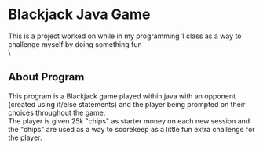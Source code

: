 # Blackjack Java Game
  This is a project worked on while in my programming 1 class as a way to challenge myself by doing something fun
\
\
## About Program	
This program is a Blackjack game played within java with an opponent (created using if/else statements) and the player being prompted on their choices throughout the game.\
The player is given 25k "chips" as starter money on each new session and the "chips" are used as a way to scorekeep as a little fun extra challenge for the player.
